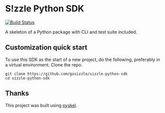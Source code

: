 S!zzle Python SDK
=================

[![Build Status](https://travis-ci.org/gosizzle/sizzle-python-sdk.svg?branch=master)](https://travis-ci.org/gosizzle/sizzle-python-sdk)

A skeleton of a Python package with CLI and test suite included.

Customization quick start
-------------------------

To use this SDK as the start of a new project, do the following, preferably in
a virtual environment. Clone the repo.

    git clone https://github.com/gosizzle/sizzle-python-sdk
    cd sizzle-python-sdk

Thanks
-----

This project was built using [pyskel](https://github.com/mapbox/pyskel).
